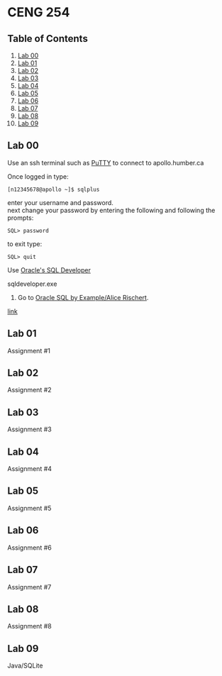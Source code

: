# CENG 254

## Table of Contents
1. [Lab 00](#lab-00)
2. [Lab 01](#lab-01)
3. [Lab 02](#lab-02)
4. [Lab 03](#lab-03)
5. [Lab 04](#lab-04)
6. [Lab 05](#lab-05)
7. [Lab 06](#lab-06)
8. [Lab 07](#lab-07)
9. [Lab 08](#lab-08)
10. [Lab 09](#lab-09)

## Lab 00
Use an ssh terminal such as <a href="https://www.chiark.greenend.org.uk/~sgtatham/putty/latest.html">PuTTY</a> to connect to apollo.humber.ca

Once logged in type:
```
[n12345678@apollo ~]$ sqlplus
```
enter your username and password.   
next change your password by entering the following and following the prompts:
```
SQL> password
```
to exit type:
```
SQL> quit 
```

Use <a href="http://www.oracle.com/technetwork/developer-tools/sql-developer/downloads/index.html">Oracle's SQL Developer</a>


sqldeveloper.exe

1. Go to <a href="http://www.oraclesqlbyexample.com/download-the-sample-database.html">Oracle SQL by Example/Alice Rischert</a>.

[link](hyperlink)
## Lab 01
Assignment #1
## Lab 02
Assignment #2
## Lab 03
Assignment #3
## Lab 04
Assignment #4
## Lab 05
Assignment #5
## Lab 06
Assignment #6
## Lab 07
Assignment #7
## Lab 08
Assignment #8
## Lab 09
Java/SQLite

